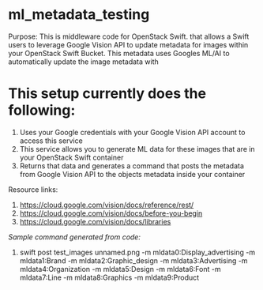 # ml_metadata_testing
Purpose: This is middleware code for OpenStack Swift. that allows a Swift users to leverage Google Vision API to update metadata for images within your OpenStack Swift Bucket.  This metadata uses Googles ML/AI to automatically update the image metadata with 

# This setup currently does the following:
1. Uses your Google credentials with your Google Vision API account to access this service
2. This service allows you to generate ML data for these images that are in your OpenStack Swift container
3. Returns that data and generates a command that posts the metadata from Google Vision API to the objects metadata inside your container

Resource links:
1. https://cloud.google.com/vision/docs/reference/rest/
2. https://cloud.google.com/vision/docs/before-you-begin
3. https://cloud.google.com/vision/docs/libraries

*Sample command generated from code:*
1. swift post test_images unnamed.png -m mldata0:Display_advertising  -m mldata1:Brand  -m mldata2:Graphic_design  -m mldata3:Advertising  -m mldata4:Organization  -m mldata5:Design  -m mldata6:Font  -m mldata7:Line  -m mldata8:Graphics  -m mldata9:Product

